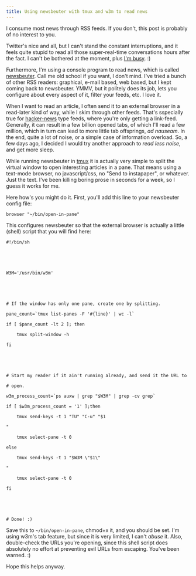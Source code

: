 ```yaml
---
title: Using newsbeuter with tmux and w3m to read news
---
```


I consume most news through RSS feeds. If you don't, this post is probably of
no interest to you.

Twitter's nice and all, but I can't stand the constant interruptions, and it
feels quite stupid to read all those super-real-time conversations hours after
the fact. I can't be bothered at the moment, plus [I'm
busy](http://www.randsinrepose.com/archives/2012/08/12/one_job.html). :)

Furthermore, I'm using a console program to read news, which is called
[newsbeuter](http://newsbeuter.org/). Call me old school if you want, I don't
mind. I've tried a bunch of other RSS readers: graphical, e-mail based, web
based, but I kept coming back to newsbeuter. YMMV, but it politely does its
job, lets you configure about every aspect of it, filter your feeds, etc. I
love it.

When I want to read an article, I often send it to an external browser in a
read-later kind of way, while I skim through other feeds. That's sspecially
true for [hacker-news](http://news.ycombinator.com) type feeds, where you're
only getting a link-feed. Generally, it can result in a few billion opened
tabs, of which I'll read a few million, which in turn can lead to more little
tab offsprings, _ad nauseam_. In the end, quite a lot of noise, or a simple
case of information overload. So, a few days ago, I decided I would try
another approach to _read less noise_, and get more sleep.

While running newsbeuter in [tmux](http://tmux.sourceforge.net) it is actually
very simple to split the virtual window to open interesting articles in a
pane. That means using a text-mode browser, no javascript/css, no "Send to
instapaper", or whatever. Just the text. I've been killing boring prose in
seconds for a week, so I guess it works for me.

Here how's you might do it. First, you'll add this line to your newsbeuter
config file:

    
    
    browser "~/bin/open-in-pane"

This configures newsbeuter so that the external browser is actually a little
(shell) script that you will find here:

    
    
      
    #!/bin/sh
    
    
    
    
    
    W3M='/usr/bin/w3m'
    
    
    
    
    
    # If the window has only one pane, create one by splitting.
      
    pane_count=`tmux list-panes -F '#{line}' | wc -l`
      
    if [ $pane_count -lt 2 ]; then
      
        tmux split-window -h
      
    fi
    
    
    
    
    
    # Start my reader if it ain't running already, and send it the URL to
      
    # open.
      
    w3m_process_count=`ps auxw | grep "$W3M" | grep -cv grep`
      
    if [ $w3m_process_count = '1' ];then
      
        tmux send-keys -t 1 "TU" "C-u" "$1
      
    "
      
        tmux select-pane -t 0
      
    else
      
        tmux send-keys -t 1 "$W3M \"$1\"
      
    "
      
        tmux select-pane -t 0
      
    fi
    
    
    
    
    
    # Done! :)
      
    

Save this to `~/bin/open-in-pane`, chmod+x it, and you should be set. I'm
using w3m's tab feature, but since it is very limited, I can't _abuse_ it.
Also, double-check the URLs you're opening, since this shell script does
absolutely no effort at preventing evil URLs from escaping. You've been
warned. :)

Hope this helps anyway.

